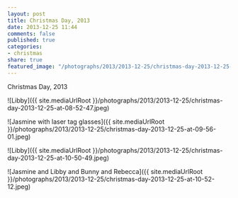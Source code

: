 ```yaml
---
layout: post
title: Christmas Day, 2013
date: 2013-12-25 11:44
comments: false
published: true
categories:
- christmas
share: true
featured_image: "/photographs/2013/2013-12-25/christmas-day-2013-12-25-at-08-52-47.jpeg"
---
```

Christmas Day, 2013

![Libby]({{ site.mediaUrlRoot }}/photographs/2013/2013-12-25/christmas-day-2013-12-25-at-08-52-47.jpeg)

![Jasmine with laser tag glasses]({{ site.mediaUrlRoot }}/photographs/2013/2013-12-25/christmas-day-2013-12-25-at-09-56-01.jpeg)

![Libby]({{ site.mediaUrlRoot }}/photographs/2013/2013-12-25/christmas-day-2013-12-25-at-10-50-49.jpeg)

![Jasmine and Libby and Bunny and Rebecca]({{ site.mediaUrlRoot }}/photographs/2013/2013-12-25/christmas-day-2013-12-25-at-10-52-12.jpeg)
